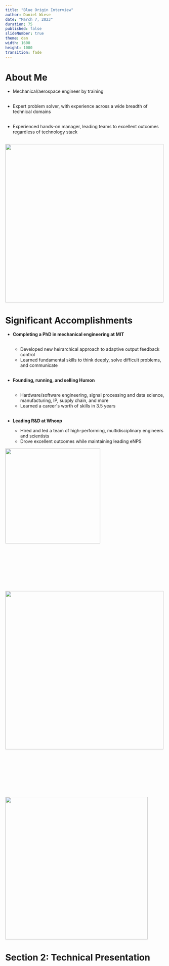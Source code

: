 ```yaml
---
title: "Blue Origin Interview"
author: Daniel Wiese
date: "March 7, 2023"
duration: 75
published: false
slideNumber: true
theme: dan
width: 1600
height: 1000
transition: fade
---
```


<!--
decktape -s 1600x1000 --screenshots file:///Users/dpwiese/Code/dpwiese/blue-origin-slides/src/main.html out.pdf
-->

# About Me

<div class="col-container">
<div class="col">

<ul>
<li class="fragment" data-fragment-index="1" style="margin-bottom: 30px;">Mechanical/aerospace engineer by training</li>
<li class="fragment" data-fragment-index="2" style="margin-bottom: 30px;">Expert problem solver, with experience across a wide breadth of technical domains</li>
<li class="fragment" data-fragment-index="3" style="margin-bottom: 30px;">Experienced hands-on manager, leading teams to excellent outcomes regardless of technology stack</li>
</ul>

</div>
<div class="col">
<img class="image-border" src="../img/headshot-square-small.jpg" width="500"/>
</div>
</div>

# Significant Accomplishments

<div class="col-container">
<div class="col" style="flex-grow:2;">

<ul>
<li class="fragment" data-fragment-index="1" style="font-weight: bold; margin-bottom: 30px;">Completing a PhD in mechanical engineering at MIT</li>
<ul>
<li class="fragment" data-fragment-index="2">Developed new heirarchical approach to adaptive output feedback control</li>
<li class="fragment" data-fragment-index="3">Learned fundamental skills to think deeply, solve difficult problems, and communicate</li>
</ul>
<li class="fragment" data-fragment-index="4" style="font-weight: bold; margin-bottom: 30px; margin-top: 30px;">Founding, running, and selling Humon</li>
<ul>
<li class="fragment" data-fragment-index="5">Hardware/software engineering, signal processing and data science, manufacturing, IP, supply chain, and more</li>
<li class="fragment" data-fragment-index="6">Learned a career's worth of skills in 3.5 years</li>
</ul>
<li class="fragment" data-fragment-index="7" style="font-weight: bold; margin-top: 30px;">Leading R&D at Whoop</li>
<ul>
<li class="fragment" data-fragment-index="8">Hired and led a team of high-performing, multidisciplinary engineers and scientists</li>
<li class="fragment" data-fragment-index="9">Drove excellent outcomes while maintaining leading eNPS</li>
</ul>
</ul>

</div>
<div class="col">

<img class="fragment" data-fragment-index="1" src="../img/mit-logo.png" width="300" style="margin-bottom: 150px;"/>
<img class="fragment" data-fragment-index="4" src="../img/humon-logo.png" width="500"/>
<img class="fragment" data-fragment-index="7" src="../img/whoop-logo.png" width="450" style="margin-top: 150px;"/>

</div>
</div>

# Section 2: Technical Presentation

<h1 style="display:block; margin-top:40vh">Section 2: Technical Presentation</h1>

# Airbreathing Hypersonic Vehicles: Control Challenges

<div class="col-container">
<div class="col" style="flex-grow:2;">

<ul>
<li class="fragment" data-fragment-index="2" style="font-weight: bold; margin-bottom: 30px;">Highly open-loop unstable</li>
<li class="fragment" data-fragment-index="3" style="font-weight: bold; margin-bottom: 30px;">Difficult to model</li>
<ul>
<li class="fragment" data-fragment-index="4">Poor CFD models</li>
<li class="fragment" data-fragment-index="5">Limited wind tunnel data</li>
<li class="fragment" data-fragment-index="6">Complex shock interactions</li>
</ul>
<li class="fragment" data-fragment-index="7" style="font-weight: bold; margin-bottom: 30px; margin-top: 30px;">Must operate over a large flight envelope</li>
<ul>
<li class="fragment" data-fragment-index="8">Largely varying dynamic pressure</li>
</ul>
<li class="fragment" data-fragment-index="9" style="font-weight: bold; margin-bottom: 30px; margin-top: 30px;">Aerodynamic and propulsive coupling</li>
<ul>
<li class="fragment" data-fragment-index="10">Unstart can create abrupt changes to moments</li>
</ul>
<li class="fragment" data-fragment-index="11" style="font-weight: bold; margin-bottom: 30px; margin-top: 30px;">Unable to accurately obtain incidence angle measurements</li>
</ul>

</div>
<div class="col">

<!-- https://blog.pointwise.com/2018/06/15/this-week-in-cfd-317/ -->
<img class="fragment" data-fragment-index="4" src="../img/x51-cfd.jpg" width="500"/>
<img class="fragment" data-fragment-index="7" src="../img/flight-envelope.png" width="500"/>

</div>
</div>

# Problem Statement

<div class="col-container">
<div class="col" style="flex-grow:2;">

<p style="display: flex;">Design a controller for a hypersonic vehicle that can</p>

<ul>
<li class="fragment" data-fragment-index="2" style="margin-bottom: 30px;">Accommodate high levels of <b>model uncertainty</b></li>
<li class="fragment" data-fragment-index="3" style="margin-bottom: 30px;">Be <b>robust</b> to delays and unmodeled dynamics</li>
<li class="fragment" data-fragment-index="4" style="margin-bottom: 30px;">Enable <b>agressive maneuvering</b></li>
<li class="fragment" data-fragment-index="5" style="margin-bottom: 30px;"><b>Avoid unstart</b></li>
<li class="fragment" data-fragment-index="6" style="margin-bottom: 30px;">Ensure satisfactory <b>command tracking</b></li>
</ul>

</div>
<div class="col">

<img src="../img/ghvFlyingLarge.png" width="600"/>

</div>
</div>

# Plant Overview (1)

<!--
GHV about 15 feet long with span of 5 feet
-->

<div class="col-container">
<div class="col" style="flex-grow:2;">

<img src="../img/hifire6.png" width="700"/>

<ul>
<li class="fragment" data-fragment-index="1" style="margin-bottom: 30px;">The Generic Hypersonic Vehicle model is a variant of the HiFIRE 6 vehicle</li>
<li class="fragment" data-fragment-index="3" style="margin-bottom: 30px;">Equations of motion are standard flat-earth, nonlinear 12-state, 6-DOF equations</li>
<ul>
<li class="fragment" data-fragment-index="4" style="margin-bottom: 30px;">No rotating turbomachinery terms or fuel sloshing, vehicle is a rigid body</li>
</ul>
</ul>

</div>
<div class="col">

<table class="fragment" data-fragment-index="2" style="font-size:0.7em;">
  <tr>
    <th>Parameter</th>
    <th>Unit</th>
    <th>Value</th>
  </tr>
  <tr>
    <td>Gross weight</td>
    <td>[lbm]</td>
    <td>1220.3</td>
  </tr>
  <tr>
    <td>Empty weight</td>
    <td>[lbm]</td>
    <td>993.3</td>
  </tr>
  <tr>
    <td>Vehicle length</td>
    <td>[in]</td>
    <td>175.9</td>
  </tr>
  <tr>
    <td>Span</td>
    <td>[in]</td>
    <td>58.6</td>
  </tr>
  <tr>
    <td>Nose diameter</td>
    <td>[in]</td>
    <td>11.0</td>
  </tr>
  <tr>
    <td>Tail diameter</td>
    <td>[in]</td>
    <td>18.8</td>
  </tr>
</table>

<img class="fragment" data-fragment-index="3" src="../img/stevens-lewis-table-2-5-1.png" width="500"/>

</div>
</div>

# Plant Overview (2)

<img class="fragment" data-fragment-index="1" src="../img/plant-overview.png" width="1200"/>

# Control Problem

<img src="../img/control-problem-1.png" width="1200"/><br>
<img class="fragment" data-fragment-index="1" src="../img/control-problem-2.png" width="1000"/>

# Simplified Model for Controller Synthesis

<section>

<img src="../img/linearize-and-decouple-1.png" width="1200"/><br>
<img src="../img/linearize-and-decouple-2.png" width="1000"/><br>

<ul>
<li class="fragment" data-fragment-index="1" style="margin-bottom: 30px;">The nonlinear equations of motion are <b>linearized</b></li>
<li class="fragment" data-fragment-index="2" style="margin-bottom: 30px;">Modal analysis is use to reduce the linear model into <b>several lower-order models</b></li>
<li class="fragment" data-fragment-index="3" style="margin-bottom: 30px;">The reduced linear models are <b>further partitioned</b></li>
<li class="fragment" data-fragment-index="4" style="margin-bottom: 30px;"><b>Uncertainty</b> manifests itself as shown above (more on this later)</li>
</ul>

</section>

<section>

<ul>
<li class="fragment" data-fragment-index="1" style="margin-bottom: 30px;">Linearize the 12-state model about a desired trim condition</li>
</ul>

<div class="fragment" data-fragment-index="1">

\begin{equation*}
  f(X,U)= f(X_{\text{eq}},U_{\text{eq}})+\left.\frac{\partial{}f(X,U)}{\partial{}X}\right|_{\text{eq}}x+\left.\frac{\partial{}f(X,U)}{\partial{}U}\right|_{\text{eq}}u+\epsilon
\end{equation*}

</div>

<ul>
<ul>
<li class="fragment" data-fragment-index="2" style="margin-bottom: 30px;">Validate linearity assumption</li>
</ul>
<li class="fragment" data-fragment-index="3" style="margin-bottom: 30px;">Decouple 12-state <i>linear model</i> into several lower-order models</li>
<ul>
<li class="fragment" data-fragment-index="4" style="margin-bottom: 30px;">Velocity, longitudinal, lateral-directional dynamics</li>
</ul>
<li class="fragment" data-fragment-index="5" style="margin-bottom: 30px;">Further simplify models by removing navigation and orientation dynamics</li>
<li class="fragment" data-fragment-index="6" style="margin-bottom: 30px;">These three linear inner-loop subsystems are represented by linear models </li>
</ul>

<div class="fragment" data-fragment-index="6">

\begin{equation*}
  \begin{split}
    \dot{x}_{p}(t)&=A_{p}x_{p}(t)+B_{p}u(t) \\
    y_{p}(t)&=C_{p}x_{p}(t) \\
    z_{p}(t)&=C_{pz}x_{p}(t)+D_{pz}u(t)
  \end{split}
\end{equation*}

</div>

</section>

<section>

<ul>
<li class="fragment" data-fragment-index="1" style="margin-bottom: 30px;">The sensitivity matrix allows comparison of modes across state variables whose units differ</li>
</ul>

<img class="fragment" data-fragment-index="2" src="../img/sensitivity-1.png" width="1200"/>

</section>

<section>

<ul>
<li class="fragment" data-fragment-index="1" style="margin-bottom: 30px;">The model exhibits decoupling between longitudinal, lateral-directional, dynamics</li>
</ul>

<img class="fragment" data-fragment-index="2" src="../img/sensitivity-2.png" width="1200"/>

</section>

# Why the Heirarchical Approach

<!--
Level 2 - Partial Automation
The vehicle has combined automated functions, such as acceleration and steering, but the driver must remain engaged with the driving task and monitor the environment at all times.
-->

<ul>
<li class="fragment" data-fragment-index="1" style="margin-bottom: 30px;">Leverage <b>existing knowledge</b> around how to design inner-loop controller</li>
<li class="fragment" data-fragment-index="2" style="margin-bottom: 30px;">Many systems require a "Level 2" inner-loop for <b>piloted vehicles</b></li>
<li class="fragment" data-fragment-index="3" style="margin-bottom: 30px;">Structure accommodates inner-loop <b>command limiting</b></li>
<li class="fragment" data-fragment-index="4" style="margin-bottom: 30px;">Control design for two small systems is easier than designing one controller for a <b>higher-order system</b></li>
<li class="fragment" data-fragment-index="5" style="margin-bottom: 30px;">In practice can produce <b>more robust control designs</b></li>
<li class="fragment" data-fragment-index="6" style="margin-bottom: 30px;">Facilitates using <b>different outer-loop</b> control structure with same inner-loop control law</li>
</ul>

# Inner-Loop Plant Models

<section>

<img src="../img/inner-loop.png" width="1000"/>

<ul>
<li class="fragment" data-fragment-index="1" style="margin-bottom: 30px;">Introduce the linear <i>uncertain</i> plant model</li>
</ul>

<div class="fragment" data-fragment-index="1">

\begin{equation*}
  \begin{split}
    \dot{x}(t)&=(A+B\Psi^{\top})x(t)+B\Lambda u(t)+B_{\text{cmd}}z_{\text{cmd}}(t) \\
    y(t)&=Cx(t)
  \end{split}
\end{equation*}

<p style="display:flex; margin-left:50px;">where &nbsp;$\Lambda$&nbsp; and &nbsp;$\Psi$&nbsp; are unknown</p>

</div>

<ul>
<li class="fragment" data-fragment-index="2" style="margin-bottom: 30px;">This model adds integral control on the <i>regulated output</i> and includes model uncertainty</li>
<li class="fragment" data-fragment-index="4" style="margin-bottom: 30px;">Some comments</li>
<ul>
<li class="fragment" data-fragment-index="5" style="margin-bottom: 30px;">Uncertainty enters through the columns of &nbsp;$B$&nbsp;</li>
<li class="fragment" data-fragment-index="6" style="margin-bottom: 30px;">No direct feedthrough of the control to output</li>
</ul>
</ul>

</section>

<section>

## Model Construction

<ul>
<li class="fragment" data-fragment-index="1" style="margin-bottom: 30px;">That there is no feedthrough of the control to the output is common in aerospace systems</li>
<ul>
<li class="fragment" data-fragment-index="2" style="margin-bottom: 30px;">Control inputs create moments and angular velocities are measured</li>
<li class="fragment" data-fragment-index="3" style="margin-bottom: 30px;">One integration between input and output</li>
<li class="fragment" data-fragment-index="4" style="margin-bottom: 30px;">Direct feedthrough, as occurs when measuring linear accelerations, can be accommodated using fairly trivial modification to control design to follow</li>
</ul>
<li class="fragment" data-fragment-index="5" style="margin-bottom: 30px;">Uncertainty entering through control channels is reasonable given the uncertainty in moment coefficients in &nbsp;$A$</li>
</ul>

<div class="fragment" data-fragment-index="5">

\begin{equation*}
  \begin{bmatrix}
    \dot{\alpha} \\
    \dot{q}
  \end{bmatrix}=
  \begin{bmatrix}
    0 & 1 \\
    M_{\alpha} & M_{q}
  \end{bmatrix}
  \begin{bmatrix}
    \alpha \\
    q
  \end{bmatrix}+
  \begin{bmatrix}
    0 \\
    M_{\delta_{e}}
  \end{bmatrix}
  \delta_{e}
\end{equation*}

</div>

</section>

<section>

## Model Construction

\begin{align}
  \dot{x}_{p}(t) &= A_{p}x_{p}(t) + B_{p}\bigr(\Lambda u(t) + \Psi_{p}^{\top}x_{p}(t)\bigr) \\
  y_{p}(t) &= C_{p}x_{p}(t) \\
  z_{p}(t) &= C_{pz}x_{p}(t) + D_{pz}\bigr(\Lambda u(t) + \Psi_{p}^{\top}x_{p}(t)\bigr) \\
\end{align}

\begin{equation*}
  \begin{gathered}
    A=
    \begin{bmatrix}
      A_{p} & 0_{n_{p}\times n_{e}} \\
      -C_{pz} & 0_{n_{e}\times n_{e}}
    \end{bmatrix} \quad
    B=
    \begin{bmatrix}
      B_{p} \\
      -D_{pz}
    \end{bmatrix}
    \quad
    B_{\text{cmd}}=
    \begin{bmatrix}
      0_{n_{p}\times m} \\
      I_{n_{e}\times n_{e}}
    \end{bmatrix} \\
    C=
    \begin{bmatrix}
      C_{p} & 0_{\ell\times n_{e}} \\
      0_{n_{e}\times n_{p}} & I_{n_{e}\times n_{e}}
    \end{bmatrix}
    \quad
    C_{z} =
    \begin{bmatrix}
      C_{pz} & 0
    \end{bmatrix}
  \end{gathered}
\end{equation*}

\begin{equation*}
  \begin{split}
    \dot{x}(t)&=(A+B\Psi^{\top})x(t)+B\Lambda u(t)+B_{\text{cmd}}z_{\text{cmd}}(t) \\
    y(t)&=Cx(t)
  \end{split}
\end{equation*}

</section>

# Assumptions

\begin{equation*}
  \begin{split}
    \dot{x}(t)&=(A+B\Psi^{\top})x(t)+B\Lambda u(t)+B_{\text{cmd}}z_{\text{cmd}}(t) \\
    y(t)&=Cx(t)
  \end{split}
\end{equation*}

<ul>
<li class="fragment" data-fragment-index="1" style="margin-bottom: 30px;">$(A, B)$&nbsp; is controllable</li>
<li class="fragment" data-fragment-index="2" style="margin-bottom: 30px;">$(A, C)$&nbsp; is observable</li>
<li class="fragment" data-fragment-index="3" style="margin-bottom: 30px;">$B,\;C,\;CB$&nbsp; are full rank</li>
<li class="fragment" data-fragment-index="4" style="margin-bottom: 30px;">Zeros of &nbsp;$(A,\;B,\;C,\;0)$&nbsp; are strictly stable</li>
<li class="fragment" data-fragment-index="5" style="margin-bottom: 30px;">$\Lambda$&nbsp; is a nonsingular, diagonal matrix with entries of known sign</li>
<li class="fragment" data-fragment-index="6" style="margin-bottom: 30px;">$\|\Psi\|<\Psi_{\text{max}}<\infty$&nbsp; where &nbsp;$\Psi_{\text{max}}$&nbsp; is known</li>
</ul>

# Notes on Assumptions

<!--
Control of plants with relative degree two is possible under additional assumptions
In the classical adaptive control, it is that the plant is diagonalizable via filters - that the ith input only affects the ith output
In modern MRAC output feedback adaptive control, that the plant uncertainty is independent from input uncertainty - no uncertainty is present through the relative degree two inputs
-->

<ul>
<li class="fragment" data-fragment-index="1" style="margin-bottom: 30px;">Controllability and observability are standard assumptions satisfied for vehicle models such as the above</li>
<li class="fragment" data-fragment-index="2" style="margin-bottom: 30px;">Full rank of &nbsp;$B,\;C,\;CB$&nbsp; implies that inputs and outputs are not redundant, and the MIMO equivalent of relative degree one</li>
<ul>
<li class="fragment" data-fragment-index="3" style="margin-bottom: 30px;">One integration between aerodynamic moments and angular rates</li>
</ul>
<li class="fragment" data-fragment-index="4" style="margin-bottom: 30px;">Strict stability (minimum phase) of zeros is straightforward to satisfy for vehicle models such as the above</li>
<li class="fragment" data-fragment-index="5" style="margin-bottom: 30px;">Sign of &nbsp;$\Lambda$&nbsp; known indicates no control reversal</li>
<ul>
<li class="fragment" data-fragment-index="6" style="margin-bottom: 30px;">Diagonal structure indicates loss of control effectiveness</li>
</ul>
<li class="fragment" data-fragment-index="7" style="margin-bottom: 30px;">The bound &nbsp;$\Psi_{\text{max}}$&nbsp; need not be tight, and in practice can be easily selected</li>
<ul>
<li class="fragment" data-fragment-index="8" style="margin-bottom: 30px;">For example, the extent of a CG shift is bounded by the physical extents of a vehicle</li>
</ul>
</ul>

# Controller Synthesis

<ul>
<li class="fragment" data-fragment-index="1" style="margin-bottom: 30px;">Introduce the reference model</li>
</ul>

<div class="fragment" data-fragment-index="2">

\begin{equation*}
  \begin{split}
    \dot{x}_{m}(t)&=A_{m}x_{m}(t)+B_{\text{cmd}} r(t)+\boldsymbol{\color{red}L}(y_{m}(t)-y(t)) \\
    y_{m}(t)&=Cx_{m}(t)
  \end{split}
\end{equation*}

</div>

<ul>
<li class="fragment" data-fragment-index="3" style="margin-bottom: 30px;">Propose the following controller</li>
</ul>

<div class="fragment" data-fragment-index="4">

\begin{equation*}
  \begin{split}
  u(t)&=(K+\Theta(t))^{\top}x_{m}(t) \\
  \dot{\Theta}(t)&=-\Gamma x_{m}(t)(\boldsymbol{\color{red}S_{\color{red}1}}e_{y}(t))^{\top}\text{sgn}(\Lambda)
  \end{split}
\end{equation*}

</div>

<ul>
<li class="fragment" data-fragment-index="5" style="margin-bottom: 30px;">Stability of the closed-loop system must be shown</li>
<li class="fragment" data-fragment-index="6" style="margin-bottom: 30px;"><b>The control goal is to select the control gains such that $z_{p}$ tracks $z_{\text{cmd}}$</b></li>
</ul>

# Comments on the Closed-Loop System

\begin{equation*}
  \begin{split}
    \dot{x}(t)&=(A+B\Psi^{\top})x(t)+B\Lambda u(t)+B_{\text{cmd}}z_{\text{cmd}}(t) \\
    y(t)&=Cx(t) \\
    \dot{x}_{m}(t)&=A_{m}x_{m}(t)+B_{\text{cmd}} r(t)+\boldsymbol{\color{red}L}(y_{m}(t)-y(t)) \\
    y_{m}(t)&=Cx_{m}(t) \\
    u(t)&=(K+\Theta(t))^{\top}x_{m}(t) \\
    \dot{\Theta}(t)&=-\Gamma x_{m}(t)(\boldsymbol{\color{red}S_{\color{red}1}}e_{y}(t))^{\top}\text{sgn}(\Lambda)
  \end{split}
\end{equation*}

<ul>
<li class="fragment" data-fragment-index="1" style="margin-bottom: 30px;">Output feedback: control depends on &nbsp;$y$&nbsp; only</li>
<li class="fragment" data-fragment-index="2" style="margin-bottom: 30px;">In the absence of uncertainty and adpatation, <b>architecturally this is just an LQG controller</b></li>
<li class="fragment" data-fragment-index="3" style="margin-bottom: 30px;">Control designer must select &nbsp;$\Gamma$&nbsp;, &nbsp;$\boldsymbol{\color{red}S_{\color{red}1}}$&nbsp;, and &nbsp;$\boldsymbol{\color{red}L}$&nbsp;</li>
<ul>
<li class="fragment" data-fragment-index="4" style="margin-bottom: 30px;">$\Gamma=\Gamma^{\top}>0$</li>
<li class="fragment" data-fragment-index="5" style="margin-bottom: 30px;">The control task is to select &nbsp;$\boldsymbol{\color{red}S_{\color{red}1}}$&nbsp; and &nbsp;$\boldsymbol{\color{red}L}$&nbsp; to guarantee stability</li>
</ul>
</ul>

# Inner-Loop Controller Block Diagram

<img src="../img/innerLoop5.png" width="1000"/>

<ul>
<li class="fragment" data-fragment-index="1" style="margin-bottom: 30px;">In addition to needing &nbsp;$\boldsymbol{\color{red}L}$&nbsp; for closed-loop stability, it provides additional benefits for the adaptive system</li>
<ul>
<li class="fragment" data-fragment-index="2" style="margin-bottom: 30px;">More on this later</li>
</ul>
</ul>

# Overview of Stability (1)

<section>

<ul>
<li class="fragment" data-fragment-index="1" style="margin-bottom: 30px;">The error model that results from the proposed controller is</li>
</ul>

<div class="fragment" data-fragment-index="2">

\begin{equation*}
  \begin{split}
    \dot{e}_{x}&=(A+\boldsymbol{\color{red}L}C+B\Psi^{\top})e_{x}+B\Lambda\tilde{\Theta}^{\top}x_{m} \\
    e_{y}&=Ce_{x} \\
    e_{s}&=\boldsymbol{\color{red}S_{\color{red}1}}e_{y}
  \end{split}
\end{equation*}

</div>

<ul>
<li class="fragment" data-fragment-index="3" style="margin-bottom: 30px;">If &nbsp;$\boldsymbol{\color{red}S_{\color{red}1}}$&nbsp; and &nbsp;$\boldsymbol{\color{red}L}$&nbsp; can be chosen such that the error model is SPR, stability follows</li>
<li class="fragment" data-fragment-index="4" style="margin-bottom: 30px;">Applying the Kalman–Yakubovic Lemma, the above error dynamics are SPR if</li>
</ul>

<div class="fragment" data-fragment-index="4">

\begin{equation*}
  \begin{split}
    &(A+\boldsymbol{\color{red}L}C)^{\top}P+P(A+LC)+Q<0 \\
    &PB=(\boldsymbol{\color{red}S_{\color{red}1}}C)^{\top}
  \end{split}
\end{equation*}

</div>

<ul>
<li class="fragment" data-fragment-index="5" style="margin-bottom: 30px;">$Q$&nbsp; is chosen based on &nbsp;$\Psi_{\text{max}}$&nbsp;</li>
<li class="fragment" data-fragment-index="6" style="margin-bottom: 30px;">$X=X^{\top}>0$&nbsp; is arbitrary and &nbsp;$B^{\perp}$&nbsp; is an annhiliator matrix that satisfies &nbsp;$B^{\top}B^{\perp}=0$</li>
<li class="fragment" data-fragment-index="7" style="margin-bottom: 30px;">A &nbsp;$P$&nbsp; satisfying the inequality exists if, and only if, &nbsp;$\boldsymbol{\color{red}S_{\color{red}1}}CB=(\boldsymbol{\color{red}S_{\color{red}1}}CB)^{\top}$</li>
</ul>

</section>

<section>

<ul>
<li class="fragment" data-fragment-index="1" style="margin-bottom: 30px;">The statement of strict positive realness can be interpreted as the phase shift between the input and output being in &nbsp;$(-90^{\circ}, 90^{\circ})$</li>
</ul>

</section>

# Overview of Stability (2)

<section>

<ul>
<li class="fragment" data-fragment-index="1" style="margin-bottom: 30px;">One choice of &nbsp;$\boldsymbol{\color{red}S_{\color{red}1}}$&nbsp; is the generalized left-inverse of &nbsp;$CB$&nbsp; as follows</li>
</ul>

<div class="fragment" data-fragment-index="2">

\begin{equation*}
  \boldsymbol{\color{red}S_{\color{red}1}}=((CB)^{\top}CB)^{-1}(CB)^{\top}
\end{equation*}

</div>

<ul>
<li class="fragment" data-fragment-index="3" style="margin-bottom: 30px;">This choice of &nbsp;$\boldsymbol{\color{red}S_{\color{red}1}}$&nbsp; ensures a &nbsp;$P$&nbsp; satisfying $(A+\boldsymbol{\color{red}L}C)^{\top}P+P(A+\boldsymbol{\color{red}L}C)+Q<0$ exists given by</li>
</ul>

<div class="fragment" data-fragment-index="3">

\begin{equation*}
  P=C^{\top}(CB)^{-\top}C+B^{\perp}XB^{\perp\top}
\end{equation*}

</div>

<ul>
<li class="fragment" data-fragment-index="4" style="margin-bottom: 30px;">We now have to solve a bilinear matrix inequality in &nbsp;$\boldsymbol{\color{red}L}$&nbsp; and &nbsp;$P$&nbsp; (or equivalently &nbsp;$X$)</li>
<li class="fragment" data-fragment-index="5" style="margin-bottom: 30px;">Using the Matrix Elimination Lemma, an &nbsp;$\boldsymbol{\color{red}L}$&nbsp; satisfying the inequality exists if, and only if, a &nbsp;$P$&nbsp; satisfies</li>
</ul>

<div class="fragment" data-fragment-index="5">

\begin{equation*}
  M^{\top}(A^{\top}P+PA)M<-M^{\top}QM
\end{equation*}

</div>

<ul>
<li class="fragment" data-fragment-index="6" style="margin-bottom: 30px;">Using &nbsp;$P$&nbsp; above gives the following, where the existence of &nbsp;$X>0$&nbsp; is guaranteed</li>
</ul>

<div class="fragment" data-fragment-index="6">

\begin{equation*}
  (NAM)^{\top}XNM+(NM)^{\top}X(NAM)<-M^{\top}QM
\end{equation*}

</div>

</section>

<section>

<ul>
<li class="fragment" data-fragment-index="1" style="margin-bottom: 30px;">Note: &nbsp;$M$&nbsp; represents a particular annhilator &nbsp;$C^{\top\perp}$&nbsp; and &nbsp;$N$&nbsp; a particular &nbsp;$B^{\perp\top}$&nbsp; such that &nbsp;$NB=0$&nbsp; and &nbsp;$CM=0$.</li>
</ul>

</section>

# Overview of Stability (3)

<ul>
<li class="fragment" data-fragment-index="1" style="margin-bottom: 30px;"><b>The problem of finding $\boldsymbol{\color{red}L}$ and $X$ that satisfy a BMI is now reduced to finding $X$ (whose existence is guaranteed) satisfying an LMI</b></li>
<li class="fragment" data-fragment-index="2" style="margin-bottom: 30px;">The solutions &nbsp;$X$&nbsp; are given analytically thus specifying &nbsp;$P$</li>
</ul>

<div class="fragment" data-fragment-index="2">

\begin{equation*}
  P=C^{\top}(CB)^{-\top}C+B^{\perp}XB^{\perp\top}
\end{equation*}

</div>

<ul>
<li class="fragment" data-fragment-index="3" style="margin-bottom: 30px;">This &nbsp;$P$&nbsp; then reduces the following to a feasible LMI in &nbsp;$\boldsymbol{\color{red}L}$</li>
</ul>

<div class="fragment" data-fragment-index="3">

\begin{equation*}
  (A+\boldsymbol{\color{red}L}C)^{\top}P+P(A+\boldsymbol{\color{red}L}C)+Q<0
\end{equation*}

</div>

<ul>
<li class="fragment" data-fragment-index="4" style="margin-bottom: 30px;"><b>This control synthesis process involves a few steps of matrix algebra, and provides a guaranteed-stable closed-loop system with sufficient degrees of freedom that can be leveraged to improve the robustness proprties of the baseline controller</b></li>
</ul>

# Robustness Properties

<section>

<ul>
<li class="fragment" data-fragment-index="1" style="margin-bottom: 30px;">The choice of &nbsp;$\boldsymbol{\color{red}S_{\color{red}1}}$&nbsp; and &nbsp;$\boldsymbol{\color{red}L}$&nbsp; also affects robustness properties of the underlying LQG-like controller</li>
</ul>

<img class="fragment" data-fragment-index="2" src="../img/gang-of-six.jpg" width="1300"/>

</section>
<section>

<!--
A measure of the “smallness” of the matrix is needed: the singular values.

Singular value decomposition (SVD) is a factorization of a real or complex matrix. It generalizes the eigendecomposition of a square normal matrix with an orthonormal eigenbasis to any mxn matrix

When the matrix M is a transfer function matrix H(jw), the magnitude at a any frequency w will depend on the direction of the input. Different singular values will be excited depending on the input. However, for any input the magnitude of H(jw) is bounded above by its maximum singular value \sigma(H(jw)) and below by its minimum singular value \sigma(H(jw)). For performance and stability robustness \sigma(H(jw)) should be large at low frequencies and \sigma(H(jw)) should be small at high frequencies.
-->

<img class="fragment" data-fragment-index="2" src="../img/linear-loops-block.png" width="1300"/>

</section>

# Comments on Closed-Loop Reference Model

<div class="col-container">
<div class="col">

<ul>
<li class="fragment" data-fragment-index="1" style="margin-bottom: 30px;">The closed-loop reference model provides beneficial properties, especially with regards to transient behavior</li>
<li class="fragment" data-fragment-index="4" style="margin-bottom: 30px;">The tuning of &nbsp;$\boldsymbol{\color{red}L}$&nbsp; through the many available degrees of freedom enables good transients to be achieved</li>
<li class="fragment" data-fragment-index="5" style="margin-bottom: 30px;">CRM also applicable in the case of state feedback</li>
</ul>

</div>
<div class="col" style="flex-grow:2;">

<img class="fragment" data-fragment-index="2" src="../img/orm_versus_crm_gamma_10_ell_0.png" width="900" style="margin:0px;"/>
<img class="fragment" data-fragment-index="3" src="../img/orm_versus_crm_gamma_10_ell_10.png" width="900" style="margin:0px;"/>

</div>
</div>

# Inner-Loop Controllers

<ul>
<li class="fragment" data-fragment-index="1" style="margin-bottom: 30px;">This control synthesis process is repeated for each of the three inner-loop subsystems</li>
<li class="fragment" data-fragment-index="2" style="margin-bottom: 30px;">These combined controllers facilitate command tracking of velocity $V_{T}$, pitch rate $q$, and roll rate $p$</li>
<li class="fragment" data-fragment-index="3" style="margin-bottom: 30px;">The inner-loop control subsystems can be analyzed, and the controller performance on the 6-DOF nonlinear model evaluated, demonstrating the capabilities of this method</li>
</ul>

# Inner-Loop Contributions and Future Work

<section>

<ul>
<li class="fragment" data-fragment-index="1" style="margin-bottom: 30px;">The adaptive output feedback method provides a stable controller with <b>additional available degrees of freedom</b> over existing approaches to achieve desirable properties for both the baseline <i>and</i> adaptive system</li>
<ul>
<li class="fragment" data-fragment-index="2" style="margin-bottom: 30px;">In practice, good controllers were able to be selected using heuristics for the available degrees of freedom</li>
</ul>
<li class="fragment" data-fragment-index="3" style="margin-bottom: 30px;">The mapping between the degrees of freedom in the feasible LMI, and the solutions &nbsp;$\boldsymbol{\color{red}L}$&nbsp; should be investigated, along with analytical solutions for &nbsp;$\boldsymbol{\color{red}L}$</li>
<li class="fragment" data-fragment-index="4" style="margin-bottom: 30px;">The robustness properties of the underlying baseline system should be investigated further</li>
<ul>
<li class="fragment" data-fragment-index="5" style="margin-bottom: 30px;">In particular, <b>how can these additional degrees of freedom be leveraged to produce the best controller</b></li>
</ul>
</ul>

</section>

<section>

<ul>
<li class="fragment" data-fragment-index="1" style="margin-bottom: 30px;">Existing solutions to this adaptive output feedback problem involved adding fictitous <i>inputs</i> to the system in a process called "squaring up" resulting in SPR error dynamics</li>
<li class="fragment" data-fragment-index="2" style="margin-bottom: 30px;">Solutions were parameterized by a single scalar, as in LQG</li>
<li class="fragment" data-fragment-index="3" style="margin-bottom: 30px;">These fictitious inputs were then removed in controller synthesis</li>
<li class="fragment" data-fragment-index="4" style="margin-bottom: 30px;">The result was a stable solution, but with far fewer degrees of freedom to be used for tuning the properties of the combined classical and adaptive system</li>
</ul>

</section>

# Outer-Loop Controller

<ul>
<li class="fragment" data-fragment-index="1" style="margin-bottom: 30px;">While the inner-loop controllers satisfied the control goal and facilitated tracking of the vehicle's angular rates, <i>suitable angular rate commands needed to be specified such that the vehicle traversed some desired trajectory</i></li>
<li class="fragment" data-fragment-index="2" style="margin-bottom: 30px;">Such commands, generated by an <i>outer-loop controller</i>, were often done relying on sufficient timescale separation and without guaranteeing stability of the closed-loop system</li>
</ul>

# Outer-Loop Controller Block Diagram (1)

<img src="../img/simpleInnerAndOuterLoop.png" width="1300"/>

<ul>
<li class="fragment" data-fragment-index="1" style="margin-bottom: 30px;">When the outer-loop dynamics are considered, an outer-loop controller can be designed <i>around the inner-loop controller</i> as shown</li>
<li class="fragment" data-fragment-index="2" style="margin-bottom: 30px;">This requires the selection of some additional feedback elements &nbsp;$\boldsymbol{\color{red}L_{\color{red}y}}$&nbsp;, &nbsp;$\boldsymbol{\color{red}L_{\color{red}g}}$&nbsp;, and &nbsp;$\boldsymbol{\color{red}S_{\color{red}g}}$&nbsp;</li>
<li class="fragment" data-fragment-index="3" style="margin-bottom: 30px;">These feedback gains are easily determined as solutions to some feasible LMIs</li>
</ul>

# Outer-Loop Controller Block Diagram (2)

<div class="col-container">
<div class="col">

<ul>
<li class="fragment" data-fragment-index="1" style="margin-bottom: 30px;">$\boldsymbol{\color{red}S_{\color{red}g}}$&nbsp; eliminates error from outer-loop coupling</li>
<li class="fragment" data-fragment-index="2" style="margin-bottom: 30px;">$\boldsymbol{\color{red}L_{\color{red}y}}$&nbsp; modifies the outer-loop reference model due to uncertainty</li>
<li class="fragment" data-fragment-index="3" style="margin-bottom: 30px;">$\boldsymbol{\color{red}L_{\color{red}g}}$&nbsp; provides stability of the outer-loop reference model</li>
<li class="fragment" data-fragment-index="4" style="margin-bottom: 30px;">Proof of stability not provided here</li>
</ul>

</div>
<div class="col" style="flex-grow:2;">

<img class="fragment" data-fragment-index="1" src="../img/outer-loop-block-diagram.png" width="1300"/>

</div>
</div>

# Outer-Loop Controller with Limiter

<div class="col-container">
<div class="col">

<ul>
<li class="fragment" data-fragment-index="1" style="margin-bottom: 30px;">This architecture exposes the inner-loop commands (e.g. &nbsp;$V_{T}$&nbsp;, &nbsp;$p$&nbsp;, &nbsp;$q$&nbsp;) allowing them to be limited by the outer-loop controller</li>
<li class="fragment" data-fragment-index="2" style="margin-bottom: 30px;">The limiter is a function of the reference model state, allowing unmeasurable states to be implicitly limited</li>
<li class="fragment" data-fragment-index="3" style="margin-bottom: 30px;">Stability with the limiter is guaranteed</li>
<li class="fragment" data-fragment-index="4" style="margin-bottom: 30px;">Proof of stability not provided here</li>
</ul>

</div>
<div class="col" style="flex-grow:2;">

<img class="fragment" data-fragment-index="1" src="../img/outer-loop-block-diagram-limiter.png" width="1300"/>

</div>
</div>

# Simulation Results (1)

<section>

<img src="../img/simulation-block-limiter.png" width="1300"/><br>

<ul>
<li class="fragment" data-fragment-index="1" style="margin-bottom: 30px;">Actuator dynamics were included in the simulation model</li>
<li class="fragment" data-fragment-index="2" style="margin-bottom: 30px;">Controllers were simulated in discrete time at 100 Hz</li>
<li class="fragment" data-fragment-index="3" style="margin-bottom: 30px;">Sensor noise and dynamics, and additional input delays were investigated as well</li>
</ul>

</section>

<section>

## Actuator Dynamics

<img class="fragment" data-fragment-index="1" src="../img/actuator-block.png" width="1000"/><br>
<img class="fragment" data-fragment-index="1" src="../img/actuator-table.png" width="400"/>

</section>

# Simulation Results (2)

<div class="col-container">
<div class="col">

<ul>
<li class="fragment" data-fragment-index="1" style="margin-bottom: 30px;">This plot is a represantive response to a 5 degree heading change at Mach 5 at an altitude of 80,000 feet</li>
<li class="fragment" data-fragment-index="2" style="margin-bottom: 30px;">Control effectiveness was reduced to 20%</li>
<li class="fragment" data-fragment-index="3" style="margin-bottom: 30px;">The center-of-gravity was shifted 8 inches rearward</li>
<li class="fragment" data-fragment-index="4" style="margin-bottom: 30px;">The rolling moment coefficient was reduced to 10% of the nominal value</li>
<li class="fragment" data-fragment-index="5" style="margin-bottom: 30px;">The command limiter was activated at 0.1 degrees of (estimated) sideslip</li>
</ul>

</div>
<div class="col" style="flex-grow:2;">

<img class="fragment" data-fragment-index="1" src="../img/simulation-result.png" width="1000"/>

<!-- <img class="fragment" data-fragment-index="1" src="../img/limiter-simulation-result.png" width="800"/> -->

</div>
</div>

# Summary of Contributions

<ul>
<li class="fragment" data-fragment-index="1" style="margin-bottom: 30px;">The inner-loop adaptive output feedback method provides a stable controller with <b>additional available degrees of freedom</b> over existing approaches to achieve desirable properties for both the baseline <i>and</i> adaptive system</li>
<li class="fragment" data-fragment-index="2" style="margin-bottom: 30px;">The outer-loop control design guarantees stability of the closed-loop system with adaptive inner loop</li>
<li class="fragment" data-fragment-index="3" style="margin-bottom: 30px;">The control architecture <b>accommodates state constraints</b> even on unmeasurable states</li>
</ul>

# Section 3: Why Blue Origin

<h1 style="display:block; margin-top:40vh">Section 3: Why Blue Origin</h1>

# Why Blue Origin

<!--
https://www.blueorigin.com/careers/work-culture/
https://www.blueorigin.com/about-blue/
-->

<ul>
<li class="fragment" data-fragment-index="1" style="margin-bottom: 30px;"><b>Company</b></li>
<ul>
<li class="fragment" data-fragment-index="2" style="margin-bottom: 30px;">Mission & Culture</li>
<li class="fragment" data-fragment-index="3" style="margin-bottom: 30px;">Making type 2 decisions quickly</li>
<li class="fragment" data-fragment-index="4" style="margin-bottom: 30px;">Conviction, tenacity, humility</li>
</ul>
<li class="fragment" data-fragment-index="5" style="margin-bottom: 30px;"><b>Role</b></li>
<ul>
<li class="fragment" data-fragment-index="6" style="margin-bottom: 30px;">Value to Blue Origin</li>
<li class="fragment" data-fragment-index="7" style="margin-bottom: 30px;">Proven hands-on, empathetic leader</li>
<li class="fragment" data-fragment-index="8" style="margin-bottom: 30px;">Opportunity to leverage my abilities to solve hard problems</li>
</ul>
</ul>
